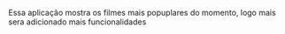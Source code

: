 Essa aplicação mostra os filmes mais popuplares do momento, logo mais sera adicionado mais funcionalidades